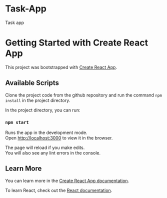 # Task-App
Task app 
# Getting Started with Create React App

This project was bootstrapped with [Create React App](https://github.com/facebook/create-react-app).

## Available Scripts
Clone the project code from the github repository and run the command  `npm install` in the project directory.

In the project directory, you can run:

### `npm start`

Runs the app in the development mode.\
Open [http://localhost:3000](http://localhost:3000) to view it in the browser.

The page will reload if you make edits.\
You will also see any lint errors in the console.


## Learn More

You can learn more in the [Create React App documentation](https://facebook.github.io/create-react-app/docs/getting-started).

To learn React, check out the [React documentation](https://reactjs.org/).

